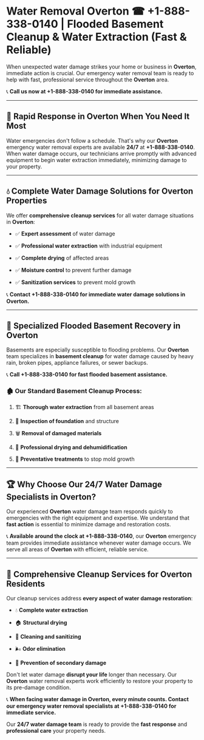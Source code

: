 # Water Removal Overton ☎ +1-888-338-0140 | Flooded Basement Cleanup & Water Extraction (Fast & Reliable)

When unexpected water damage strikes your home or business in **Overton**, immediate action is crucial. Our emergency water removal team is ready to help with fast, professional service throughout the **Overton** area. 

📞 **Call us now at +1-888-338-0140 for immediate assistance.**
---
## 🚀 Rapid Response in Overton When You Need It Most
Water emergencies don't follow a schedule. That's why our **Overton** emergency water removal experts are available **24/7** at **+1-888-338-0140**. When water damage occurs, our technicians arrive promptly with advanced equipment to begin water extraction immediately, minimizing damage to your property.
---
## 💧 Complete Water Damage Solutions for Overton Properties
We offer **comprehensive cleanup services** for all water damage situations in **Overton**:
- ✅ **Expert assessment** of water damage  
- ✅ **Professional water extraction** with industrial equipment  
- ✅ **Complete drying** of affected areas  
- ✅ **Moisture control** to prevent further damage  
- ✅ **Sanitization services** to prevent mold growth  
📞 **Contact +1-888-338-0140 for immediate water damage solutions in Overton.**
---
## 🌊 Specialized Flooded Basement Recovery in Overton
Basements are especially susceptible to flooding problems. Our **Overton** team specializes in **basement cleanup** for water damage caused by heavy rain, broken pipes, appliance failures, or sewer backups. 
📞 **Call +1-888-338-0140 for fast flooded basement assistance.**
### 🏚️ Our Standard Basement Cleanup Process:
1. 🏗️ **Thorough water extraction** from all basement areas  
2. 🔎 **Inspection of foundation** and structure  
3. 🗑️ **Removal of damaged materials**  
4. 💨 **Professional drying and dehumidification**  
5. 🚫 **Preventative treatments** to stop mold growth  
---
## 🏆 Why Choose Our 24/7 Water Damage Specialists in Overton?
Our experienced **Overton** water damage team responds quickly to emergencies with the right equipment and expertise. We understand that **fast action** is essential to minimize damage and restoration costs.
📞 **Available around the clock at +1-888-338-0140**, our **Overton** emergency team provides immediate assistance whenever water damage occurs. We serve all areas of **Overton** with efficient, reliable service.
---
## 🧹 Comprehensive Cleanup Services for Overton Residents
Our cleanup services address **every aspect of water damage restoration**:
- 💧 **Complete water extraction**  
- 🏠 **Structural drying**  
- 🧼 **Cleaning and sanitizing**  
- 🌬️ **Odor elimination**  
- 🚫 **Prevention of secondary damage**  
Don't let water damage **disrupt your life** longer than necessary. Our **Overton** water removal experts work efficiently to restore your property to its pre-damage condition.
📞 **When facing water damage in Overton, every minute counts. Contact our emergency water removal specialists at +1-888-338-0140 for immediate service.**
Our **24/7 water damage team** is ready to provide the **fast response** and **professional care** your property needs.
